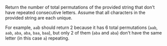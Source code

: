 Return the number of total permutations of the provided string that don't have repeated consecutive letters. Assume that all characters in the provided string are each unique.

For example, `aa`b should return 2 because it has 6 total permutations (`aab`, `aab`, `aba`, `aba`, `baa`, `baa`), but only 2 of them (`aba` and `aba`) don't have the same letter (in this case `a`) repeating.